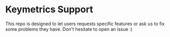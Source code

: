 # Keymetrics Support

This repo is designed to let users requests specific features or ask us to fix some problems they have.
Don't hesitate to open an issue :)

